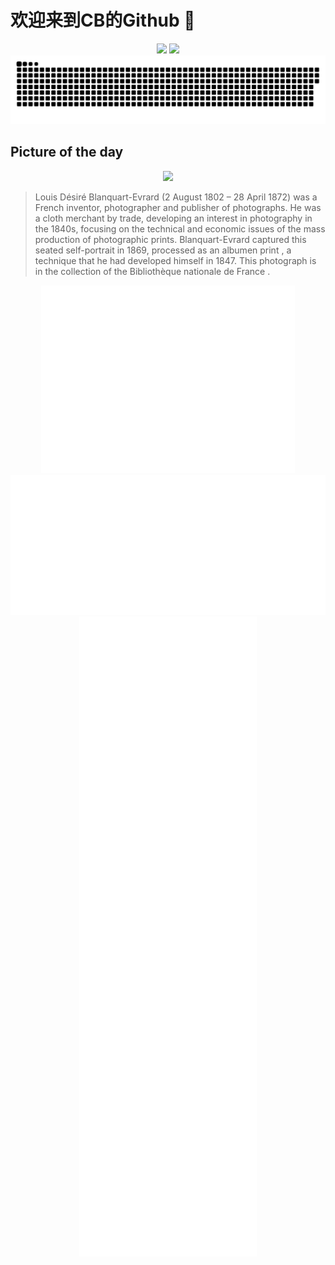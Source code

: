
# 欢迎来到CB的Github 👋

<div align="center">
  <img height="137px" src="https://github-readme-stats.vercel.app/api?username=SuperCB&show_icons=true&theme=radical" />
  <img height="137px" src="https://github-readme-stats.vercel.app/api/top-langs/?username=SuperCB&hide_title=true&hide_border=true&layout=compact&langs_count=6&text_color=000&icon_color=fff" />
</div>


<div align="center">
    <img src="./contribution-snake/github-contribution-grid-snake.svg" />
</div>



## Picture of the day
<div align="center">
  <img width=400px src="https://upload.wikimedia.org/wikipedia/commons/thumb/4/46/Louis_D%C3%A9sir%C3%A9_Blanquart-Evrard_1869_photograph_BNF_Gallica.jpg/525px-Louis_D%C3%A9sir%C3%A9_Blanquart-Evrard_1869_photograph_BNF_Gallica.jpg" />
</div>

>Louis Désiré Blanquart-Evrard  (2 August 1802 – 28 April 1872) was a French inventor, photographer and publisher of photographs. He was a cloth merchant by trade, developing an interest in photography in the 1840s, focusing on the technical and economic issues of the mass production of photographic prints. Blanquart-Evrard captured this seated self-portrait in 1869, processed as an  albumen print , a technique that he had developed himself in 1847. This photograph is in the collection of the  Bibliothèque nationale de France .



<div align="center">
  <img height="300px" src="base_metrics.svg" />
  <img  src="metrics.plugin.calendar.full.svg" />
</div>


<div align="center">
  <img  src="plugin_metrics.svg" /> 
</div>
